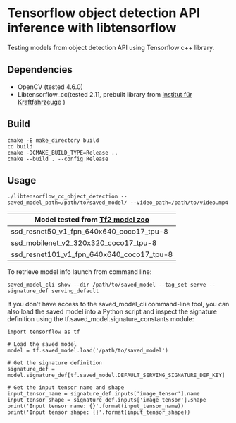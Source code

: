 # Tensorflow object detection API inference with libtensorflow

Testing models from object detection API using Tensorflow c++ library.

##  Dependencies

* OpenCV  (tested 4.6.0)
* Libtensorflow_cc(tested 2.11, prebuilt library from [
Institut für Kraftfahrzeuge](https://github.com/ika-rwth-aachen/libtensorflow_cc) )

## Build 
```
cmake -E make_directory build
cd build
cmake -DCMAKE_BUILD_TYPE=Release ..
cmake --build . --config Release
```

##  Usage
```
./libtensorflow_cc_object_detection --saved_model_path=/path/to/saved_model/ --video_path=/path/to/video.mp4
```

|Model tested from [Tf2 model zoo](https://github.com/tensorflow/models/blob/master/research/object_detection/g3doc/tf2_detection_zoo.md)|
|-----------|
|ssd_resnet50_v1_fpn_640x640_coco17_tpu-8|
|ssd_mobilenet_v2_320x320_coco17_tpu-8|
|ssd_resnet101_v1_fpn_640x640_coco17_tpu-8|

To retrieve model info launch from command line: 

```
saved_model_cli show --dir /path/to/saved_model --tag_set serve --signature_def serving_default
```

If you don't have access to the saved_model_cli command-line tool, you can also load the saved model into a Python script and inspect the signature definition using the tf.saved_model.signature_constants module:

```
import tensorflow as tf

# Load the saved model
model = tf.saved_model.load('/path/to/saved_model')

# Get the signature definition
signature_def = model.signature_def[tf.saved_model.DEFAULT_SERVING_SIGNATURE_DEF_KEY]

# Get the input tensor name and shape
input_tensor_name = signature_def.inputs['image_tensor'].name
input_tensor_shape = signature_def.inputs['image_tensor'].shape
print('Input tensor name: {}'.format(input_tensor_name))
print('Input tensor shape: {}'.format(input_tensor_shape))
```